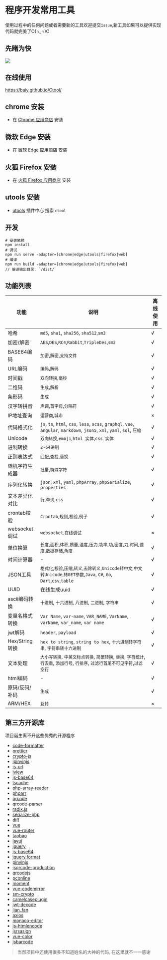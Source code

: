 # 程序开发常用工具

使用过程中的任何问题或者需要新的工具欢迎提交`Issue`,新工具如果可以提供实现代码就完美了O(∩_∩)O

## 先睹为快

![](https://cdn.jsdelivr.net/gh/baiy/Ctool@master/images/v2_1.png)

## 在线使用

<https://baiy.github.io/Ctool/>

## chrome 安装

- 在 [Chrome 应用商店](https://chrome.google.com/webstore/detail/ipfcebkfhpkjeikaammlkcnalknjahmh) 安装

## 微软 Edge 安装

- 在 [微软 Edge 应用商店](https://microsoftedge.microsoft.com/addons/detail/cihekagpnnadjjplgljkmkpcfiopfplc) 安装

## 火狐 Firefox 安装

- 在 [火狐 Firefox 应用商店](https://addons.mozilla.org/zh-CN/firefox/addon/ctool/) 安装

## utools 安装

- [utools](https://u.tools/) 插件中心 搜索 `ctool`

## 开发

```
# 安装依赖
npm install
# 调试
npm run serve -adapter=[chrome|edge|utools|firefox|web]
# 编译 
npm run build -adapter=[chrome|edge|utools|firefox|web]
// 编译输出目录: `/dist/`
```

## 功能列表

|功能|说明|离线使用|
|---|---|---|
|哈希|`md5`, `sha1`, `sha256`, `sha512`,`sm3`|√|
|加密/解密|`AES`,`DES`,`RC4`,`Rabbit`,`TripleDes`,`sm2`|√|
|BASE64编码|`加密`,`解密`,`支持文件`|√|
|URL编码|`编码`,`解码`|√|
|时间戳|`双向转换`,`毫秒`|√|
|二维码|`生成`,`解析`|√|
|条形码|`生成`|√|
|汉字转拼音|`声调`,`首字母`,`分隔符`|√|
|IP地址查询|`运营商`,`城市`|×|
|代码格式化|`js`, `ts`, `html`, `css`, `less`, `scss`, `graphql`, `vue`, `angular`, `markdown`, `json5`, `xml`, `yaml`, `sql`, `压缩`|√|
|Unicode|`双向转换`,`emoji`,`html 实体`,`css 实体`|√|
|进制转换|`2-64进制`|√|
|正则表达式|`匹配`,`查找`,`替换`|√|
|随机字符生成器|`批量`,`特殊字符`|√|
|序列化转换|`json`, `xml`, `yaml`, `phpArray`, `phpSerialize`, `properties`|√|
|文本差异化对比|`行`,`单词`,`css`|√|
|crontab校验|`Crontab`,`规则`,`校验`,`例子`|√|
|websocket调试|`websocket`,`在线调试`|×|
|单位换算|`长度`,`面积`,`体积`,`质量`,`温度`,`压力`,`功率`,`功`,`密度`,`力`,`时间`,`速度`,`数据存储`,`角度`|√|
|时间计算器| - |√|
|JSON工具|`格式化`,`校验`,`压缩`,`转义`,`去除转义`,`Unicode转中文`,`中文转Unicode`,`转GET参数`,`Java`, `C#`, `Go`, `Dart`,`csv`,`table`|√|
|UUID|在线生成uuid|√|
|ascii编码转换|`十进制`, `十六进制`, `八进制`, `二进制`, `字符串`|√|
|变量名格式转换|`Var Name`, `var-name`, `VAR_NAME`, `VarName`, `varName`, `var_name`, `var name`|√|
|jwt解码|`header`, `payload`|√|
|Hex/String转换|`hex to string`, `string to hex`, `十六进制转字符串`, `字符串转十六进制`|√|
|文本处理|`大小写转换`, `中英文标点转换`, `简繁转换`, `替换`, `字符统计`, `行去重`, `添加行号`, `行排序`, `过滤行首尾不可见字符`,`过滤空行`|√|
|html编码|-|√|
|原码/反码/补码|`生成`|√|
|ARM/HEX|`互转`|×|

## 第三方开源库

项目诞生离不开这些优秀的开源程序

- [code-formatter](https://www.npmjs.com/package/code-formatter)
- [prettier](https://github.com/prettier/prettier)
- [crypto-js](https://www.npmjs.com/package/crypto-js)
- [ipinyinjs](https://www.npmjs.com/package/ipinyinjs)
- [is-url](https://www.npmjs.com/package/is-url)
- [iview](https://www.npmjs.com/package/iview)
- [js-base64](https://www.npmjs.com/package/js-base64)
- [lscache](https://www.npmjs.com/package/lscache)
- [php-array-reader](https://www.npmjs.com/package/php-array-reader)
- [phparr](https://www.npmjs.com/package/phparr)
- [qrcode](https://www.npmjs.com/package/qrcode)
- [qrcode-parser](https://www.npmjs.com/package/qrcode-parser)
- [radix.js](https://www.npmjs.com/package/radix.js)
- [serialize-php](https://www.npmjs.com/package/serialize-php)
- [diff](https://www.npmjs.com/package/diff)
- [vue](https://www.npmjs.com/package/vue)
- [vue-router](https://www.npmjs.com/package/vue-router)
- [taobao](http://ip.taobao.com/)
- [layui](https://github.com/sentsin/layui/)
- [jquery](https://github.com/jquery/jquery)
- [js-base64](https://github.com/dankogai/js-base64)
- [jquery.format](https://github.com/zachofalltrades/jquery.format)
- [pinyinjs](https://github.com/sxei/pinyinjs)
- [jsqrcode-production](https://github.com/aray894/jsqrcode-production)
- [qrcodejs](https://github.com/davidshimjs/qrcodejs)
- [pconline](http://whois.pconline.com.cn/)
- [moment](https://momentjs.com/)
- [vue-codemirror](https://www.npmjs.com/package/vue-codemirror)
- [sm-crypto](https://github.com/JuneAndGreen/sm-crypto)
- [camelcaseplugin](https://github.com/netnexus/camelcaseplugin)
- [jwt-decode](https://www.npmjs.com/package/jwt-decode)
- [jian_fan](https://www.npmjs.com/package/jian_fan)
- [axios](https://www.npmjs.com/package/axios)
- [monaco-editor](https://www.npmjs.com/package/monaco-editor)
- [js-htmlencode](https://www.npmjs.com/package/js-htmlencode)
- [jsrsasign](https://www.npmjs.com/package/jsrsasign)
- [vue-color](https://github.com/xiaokaike/vue-color.git)
- [jsbarcode](https://github.com/lindell/JsBarcode.git)

> 当然项目中还使用很多不知道姓名的大神的代码, 在这里就不一一感谢
